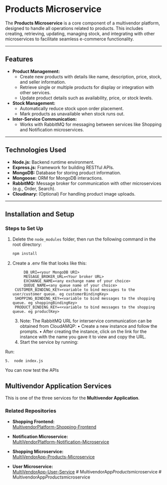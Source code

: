 
# Products Microservice

The **Products Microservice** is a core component of a multivendor platform, designed to handle all operations related to products. This includes creating, retrieving, updating, managing stock, and integrating with other microservices to facilitate seamless e-commerce functionality.

---

## Features

- **Product Management:**
  - Create new products with details like name, description, price, stock, and seller information.
  - Retrieve single or multiple products for display or integration with other services.
  - Update product details such as availability, price, or stock levels.
- **Stock Management:**
  - Automatically reduce stock upon order placement.
  - Mark products as unavailable when stock runs out.
- **Inter-Service Communication:**
  - Works with RabbitMQ for messaging between services like Shopping and Notification microservices.

---

## Technologies Used

- **Node.js:** Backend runtime environment.
- **Express.js:** Framework for building RESTful APIs.
- **MongoDB:** Database for storing product information.
- **Mongoose:** ORM for MongoDB interactions.
- **RabbitMQ:** Message broker for communication with other microservices (e.g., Order, Search).
- **Cloudinary:** (Optional) For handling product image uploads.

---

## Installation and Setup

### Steps to Set Up

1. Delete the `node_modules` folder, then run the following command in the root directory:
   ```bash
   npm install

2. Create a .env file that looks like this:
   
		    DB_URI=<your MongoDB URI>
		    MESSAGE_BROKER_URL=<Your broker URL>
		    EXCHANGE_NAME=<any exchange name of your choice>
		    QUEUE_NAME=<any queue name of your choice>
        CUSTOMER_BINDING_KEY=<variable to bind messages to the user/customer queue. eg customerBindingKey>
        SHOPPING_BINDING_KEY=<variable to bind messages to the shopping queue. eg shoppingBindingKey>
        PRODUCT_BINDING_KEY=<<variable to bind messages to the shopping queue. eg productKey>


	



	3.	Note:
The RabbitMQ URL for interservice communication can be obtained from CloudAMQP:
	•	Create a new instance and follow the prompts.
	•	After creating the instance, click on the link for the instance with the name you gave it to view and copy the URL.
	4.	Start the service by running:

Run:


	5.	node index.js


You can now test the APIs

## Multivendor Application Services

This is one of the three services for the **Multivendor Application**.  

### Related Repositories

- **Shopping Frontend:**  
  [MultivendorPlatform-Shopping-Frontend](https://github.com/haariswaqas/MultivendorPlatform-Shopping-Frontend)

- **Notification Microservice:**  
  [MultiVendorPlatform-Notification-Microservice](https://github.com/samuel2l/MultiVendorPlatform-Notification-Microservice)

- **Shopping Microservice:**  
  [MultiVendorApp-Products-Microservice](https://github.com/samuel2l/MultivendorPlatform-Shopping-Service)

- **User Microservice:**  
  [MultiVendorApp-User-Service](https://github.com/samuel2l/MultiVendorApp-User-Service)
#   M u l t i v e n d o r A p p _ P r o d u c t s _ m i c r o s e r v i c e  
 #   M u l t i v e n d o r A p p _ P r o d u c t s _ m i c r o s e r v i c e  
 